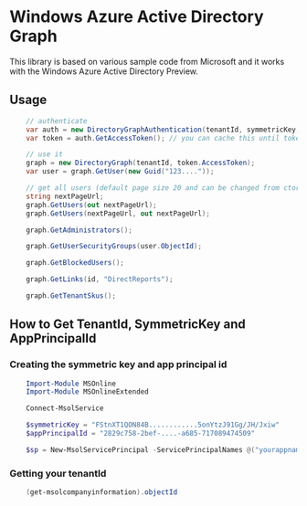 # Windows Azure Active Directory Graph

This library is based on various sample code from Microsoft and it works with the Windows Azure Active Directory Preview.

## Usage

```cs
	// authenticate
	var auth = new DirectoryGraphAuthentication(tenantId, symmetricKey, appPrincipalId);
	var token = auth.GetAccessToken(); // you can cache this until token.ExpiresOn

	// use it
	graph = new DirectoryGraph(tenantId, token.AccessToken);
	var user = graph.GetUser(new Guid("123...."));

	// get all users (default page size 20 and can be changed from ctor)
	string nextPageUrl;
	graph.GetUsers(out nextPageUrl);            
	graph.GetUsers(nextPageUrl, out nextPageUrl);            

	graph.GetAdministrators();

	graph.GetUserSecurityGroups(user.ObjectId);

	graph.GetBlockedUsers();

	graph.GetLinks(id, "DirectReports");

	graph.GetTenantSkus();
```

## How to Get TenantId, SymmetricKey and AppPrincipalId

### Creating the symmetric key and app principal id

```powershell
	Import-Module MSOnline
	Import-Module MSOnlineExtended

	Connect-MsolService 

	$symmetricKey = "FStnXT1QON84B............5onYtzJ91Gg/JH/Jxiw"
	$appPrincipalId = "2829c758-2bef-....-a685-717089474509"

	$sp = New-MsolServicePrincipal -ServicePrincipalNames @("yourappname/some.host.com") -AppPrincipalId $appPrincipalId -DisplayName "yourappname" -Type Symmetric -Value $symmetricKey -Usage Verify -EndDate "11/11/2014" 
```

### Getting your tenantId

```powershell
	(get-msolcompanyinformation).objectId
```
